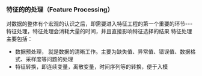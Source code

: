 ### 特征的的处理（Feature Processing）

对数据的整体有个宏观的认识之后，即需要进入特征工程的第一个重要的环节---特征处理，特征处理会消耗大量的时间，并且直接影响特征选择的结果
特征处理主要包括：
- 数据预处理， 就是数据的清晰工作。主要为缺失值、异常值、错误值、数据格式、采样度等问题的处理
- 特征转换，即连续变量，离散变量，时间序列等的转换，便于入模





